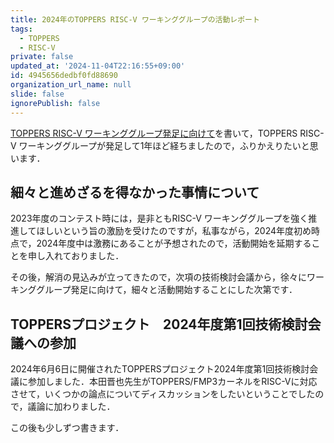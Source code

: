 ```yaml
---
title: 2024年のTOPPERS RISC-V ワーキンググループの活動レポート
tags:
  - TOPPERS
  - RISC-V
private: false
updated_at: '2024-11-04T22:16:55+09:00'
id: 4945656dedbf0fd88690
organization_url_name: null
slide: false
ignorePublish: false
---
```

[TOPPERS RISC-V ワーキンググループ発足に向けて](https://qiita.com/zacky1972/items/8e946779bd9c87df1c15)を書いて，TOPPERS RISC-V ワーキンググループが発足して1年ほど経ちましたので，ふりかえりたいと思います．

## 細々と進めざるを得なかった事情について

2023年度のコンテスト時には，是非ともRISC-V ワーキンググループを強く推進してほしいという旨の激励を受けたのですが，私事ながら，2024年度初め時点で，2024年度中は激務にあることが予想されたので，活動開始を延期することを申し入れておりました．

その後，解消の見込みが立ってきたので，次項の技術検討会議から，徐々にワーキンググループ発足に向けて，細々と活動開始することにした次第です．

## TOPPERSプロジェクト　2024年度第1回技術検討会議への参加

2024年6月6日に開催されたTOPPERSプロジェクト2024年度第1回技術検討会議に参加しました．本田晋也先生がTOPPERS/FMP3カーネルをRISC-Vに対応させて，いくつかの論点についてディスカッションをしたいということでしたので，議論に加わりました．

この後も少しずつ書きます．

